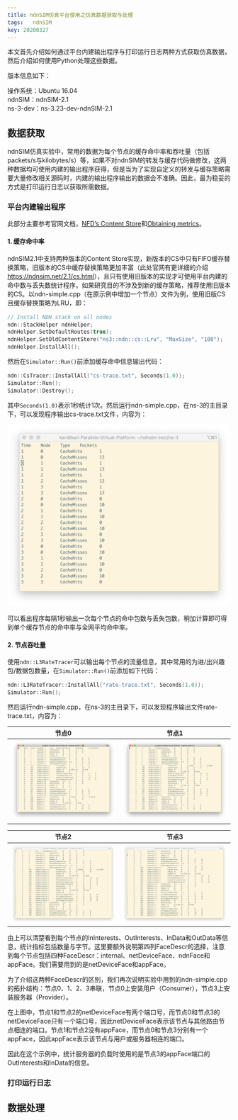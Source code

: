 ```yaml
---
title: ndnSIM仿真平台使用之仿真数据获取与处理
tags:	ndnSIM
key: 20200327
---
```


本文首先介绍如何通过平台内建输出程序与打印运行日志两种方式获取仿真数据，然后介绍如何使用Python处理这些数据。

<!--more-->

版本信息如下：

操作系统：Ubuntu 16.04 <br>ndnSIM：ndnSIM-2.1<br>
ns-3-dev：ns-3.23-dev-ndnSIM-2.1<br>

## 数据获取

ndnSIM仿真实验中，常用的数据为每个节点的缓存命中率和吞吐量（包括packets/s与kilobytes/s）等，如果不对ndnSIM的转发与缓存代码做修改，这两种数据均可使用内建的输出程序获得，但是当为了实现自定义的转发与缓存策略需要大量修改相关源码时，内建的输出程序输出的数据会不准确。因此，最为稳妥的方式是打印运行日志以获取所需数据。

### 平台内建输出程序

此部分主要参考官网文档，[NFD’s Content Store](https://ndnsim.net/2.1/cs.html)和[Obtaining metrics](https://ndnsim.net/2.1/metric.html)。

#### 1. 缓存命中率

ndnSIM2.1中支持两种版本的Content Store实现，新版本的CS中只有FIFO缓存替换策略，旧版本的CS中缓存替换策略更加丰富（此处官网有更详细的介绍<https://ndnsim.net/2.1/cs.html>），且只有使用旧版本的实现才可使用平台内建的命中数与丢失数统计程序。如果研究目的不涉及到新的缓存策略，推荐使用旧版本的CS。以ndn-simple.cpp（在原示例中增加一个节点）文件为例，使用旧版CS且缓存替换策略为LRU，即：

```c++
// Install NDN stack on all nodes
ndn::StackHelper ndnHelper;
ndnHelper.SetDefaultRoutes(true);
ndnHelper.SetOldContentStore("ns3::ndn::cs::Lru", "MaxSize", "100");
ndnHelper.InstallAll();
```

然后在`Simulator::Run()`前添加缓存命中信息输出代码：

```c++
ndn::CsTracer::InstallAll("cs-trace.txt", Seconds(1.0));
Simulator::Run();
Simulator::Destroy();
```

其中`Seconds(1.0)`表示1秒统计1次。然后运行ndn-simple.cpp，在ns-3的主目录下，可以发现程序输出cs-trace.txt文件，内容为：

![image](https://github.com/kanyuanzhi/kanyuanzhi.github.io/raw/master/assets/myimages/20200327/1.jpg)

可以看出程序每隔1秒输出一次每个节点的命中包数与丢失包数，稍加计算即可得到单个缓存节点的命中率与全网平均命中率。

#### 2. 节点吞吐量

使用`ndn::L3RateTracer`可以输出每个节点的流量信息，其中常用的为进/出兴趣包/数据包数量，在`Simulator::Run()`前添加如下代码：

```c++
ndn::L3RateTracer::InstallAll("rate-trace.txt", Seconds(1.0));
Simulator::Run();
```

然后运行ndn-simple.cpp，在ns-3的主目录下，可以发现程序输出文件rate-trace.txt，内容为：

|                            节点0                             |                            节点1                             |
| :----------------------------------------------------------: | :----------------------------------------------------------: |
| ![image](https://github.com/kanyuanzhi/kanyuanzhi.github.io/raw/master/assets/myimages/20200327/2.jpg) | ![image](https://github.com/kanyuanzhi/kanyuanzhi.github.io/raw/master/assets/myimages/20200327/3.jpg) |

|                            节点2                             |                            节点3                             |
| :----------------------------------------------------------: | :----------------------------------------------------------: |
| ![image](https://github.com/kanyuanzhi/kanyuanzhi.github.io/raw/master/assets/myimages/20200327/4.jpg) | ![image](https://github.com/kanyuanzhi/kanyuanzhi.github.io/raw/master/assets/myimages/20200327/5.jpg) |

由上可以清楚看到每个节点的InInterests、OutInterests、InData和OutData等信息，统计指标包括数量与字节。这里要额外说明第四列FaceDescr的选择，注意到每个节点包括四种FaceDescr：internal、netDeviceFace、ndnFace和appFace。我们需要用到的是netDeviceFace和appFace。

为了介绍这两种FaceDescr的区别，我们再次说明实验中用到的ndn-simple.cpp的拓扑结构：节点0、1、2、3串联，节点0上安装用户（Consumer），节点3上安装服务器（Provider）。

在上图中，节点1和节点2的netDeviceFace有两个端口号，而节点0和节点3的netDeviceFace只有一个端口号，因此netDeviceFace表示该节点与其他路由节点相连的端口。节点1和节点2没有appFace，而节点0和节点3分别有一个appFace，因此appFace表示该节点与用户或服务器相连的端口。

因此在这个示例中，统计服务器的负载时使用的是节点3的appFace端口的OutInterests和InData的信息。

### 打印运行日志



## 数据处理























